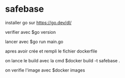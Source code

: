 # safebase

installer go sur https://go.dev/dl/

verifier avec $go version


lancer avec $go run main.go


apres avoir crée et rempli le fichier dockerfile


on lance le build avec la cmd $docker build -t safebase . 

on verifie l'image avec $docker images
